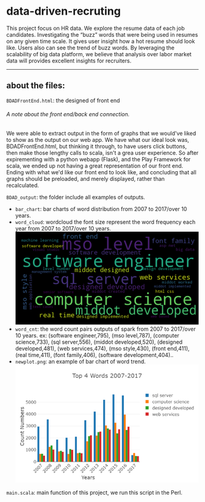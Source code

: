 # data-driven-recruting
This project focus on HR data. We explore the resume data of each job candidates. Investigating the “buzz” words that were being used in resumes on any given time scale. It gives user insight how a hot resume should look like. Users also can see the trend of buzz words. By leveraging the scalability of big data platform, we believe that analysis over labor market data will provides excellent insights for recruiters.

***

## about the files:
`BDADFrontEnd.html`: the designed of front end
###### A note about the front end/back end connection.
We were able to extract output in the form of graphs that we would've liked to show as the output on our web app. We have what our ideal look was, BDADFrontEnd.html, but thinking it through, to have users click buttons, then make those lengthy calls to scala, isn't a grea user experience. So after expirementing with a python webapp (Flask), and the Play Framework for scala, we ended up not having a great representation of our front end. Ending with what we'd like our front end to look like, and concluding that all graphs should be preloaded, and merely displayed, rather than recalculated.

`BDAD_output`: the folder include all examples of outputs.
- `bar_chart`: bar charts of word distribution from 2007 to 2017/over 10 years.
- `word_cloud`: wordcloud the font size represent the word frequency each year from 2007 to 2017/over 10 years.
![an example of bar chart of word trend](https://github.com/o9812/data-driven-recruting/blob/master/BDAD_output/word_cloud/wrd_cnt_sort_2017.png)
- `word_cnt`: the word count pairs outputs of spark from 2007 to 2017/over 10 years. ex: (software engineer,795), (mso level,787), (computer science,733), (sql server,556), (middot developed,520), (designed developed,481), (web services,474), (mso style,430), (front end,411), (real time,411), (font family,406), (software development,404)..
- `newplot.png`: an example of bar chart of word trend.  
![an example of bar chart of word trend](https://github.com/o9812/data-driven-recruting/blob/master/BDAD_output/newplot.png)


`main.scala`: main function of this project, we run this script in the Perl.



